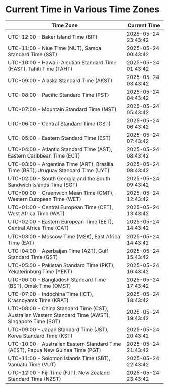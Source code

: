 # Current Time in Various Time Zones

| Time Zone | Current Time |
|-----------|--------------|
| UTC-12:00 - Baker Island Time (BIT) | 2025-05-24 23:43:42 |
| UTC-11:00 - Niue Time (NUT), Samoa Standard Time (SST) | 2025-05-24 00:43:42 |
| UTC-10:00 - Hawaii-Aleutian Standard Time (HAST), Tahiti Time (TAHT) | 2025-05-24 01:43:42 |
| UTC-09:00 - Alaska Standard Time (AKST) | 2025-05-24 03:43:42 |
| UTC-08:00 - Pacific Standard Time (PST) | 2025-05-24 04:43:42 |
| UTC-07:00 - Mountain Standard Time (MST) | 2025-05-24 05:43:42 |
| UTC-06:00 - Central Standard Time (CST) | 2025-05-24 06:43:42 |
| UTC-05:00 - Eastern Standard Time (EST) | 2025-05-24 07:43:42 |
| UTC-04:00 - Atlantic Standard Time (AST), Eastern Caribbean Time (ECT) | 2025-05-24 08:43:42 |
| UTC-03:00 - Argentina Time (ART), Brasília Time (BRT), Uruguay Standard Time (UYT) | 2025-05-24 08:43:42 |
| UTC-02:00 - South Georgia and the South Sandwich Islands Time (SGT) | 2025-05-24 09:43:42 |
| UTC±00:00 - Greenwich Mean Time (GMT), Western European Time (WET) | 2025-05-24 12:43:42 |
| UTC+01:00 - Central European Time (CET), West Africa Time (WAT) | 2025-05-24 13:43:42 |
| UTC+02:00 - Eastern European Time (EET), Central Africa Time (CAT) | 2025-05-24 14:43:42 |
| UTC+03:00 - Moscow Time (MSK), East Africa Time (EAT) | 2025-05-24 14:43:42 |
| UTC+04:00 - Azerbaijan Time (AZT), Gulf Standard Time (GST) | 2025-05-24 15:43:42 |
| UTC+05:00 - Pakistan Standard Time (PKT), Yekaterinburg Time (YEKT) | 2025-05-24 16:43:42 |
| UTC+06:00 - Bangladesh Standard Time (BST), Omsk Time (OMST) | 2025-05-24 17:43:42 |
| UTC+07:00 - Indochina Time (ICT), Krasnoyarsk Time (KRAT) | 2025-05-24 18:43:42 |
| UTC+08:00 - China Standard Time (CST), Australian Western Standard Time (AWST), Singapore Time (SGT) | 2025-05-24 19:43:42 |
| UTC+09:00 - Japan Standard Time (JST), Korea Standard Time (KST) | 2025-05-24 20:43:42 |
| UTC+10:00 - Australian Eastern Standard Time (AEST), Papua New Guinea Time (PGT) | 2025-05-24 21:43:42 |
| UTC+11:00 - Solomon Islands Time (SBT), Vanuatu Time (VUT) | 2025-05-24 22:43:42 |
| UTC+12:00 - Fiji Time (FJT), New Zealand Standard Time (NZST) | 2025-05-24 23:43:42 |
